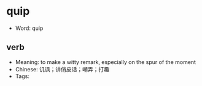 # quip

- Word: quip

## verb

- Meaning: to make a witty remark, especially on the spur of the moment
- Chinese: 讥讽；讲俏皮话；嘲弄；打趣
- Tags: 

